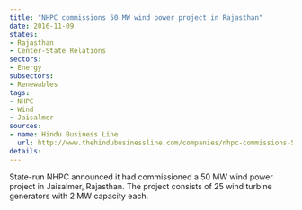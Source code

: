 ```yaml
---
title: "NHPC commissions 50 MW wind power project in Rajasthan"
date: 2016-11-09
states:
- Rajasthan
- Center-State Relations
sectors:
- Energy
subsectors:
- Renewables
tags:
- NHPC
- Wind
- Jaisalmer
sources:
- name: Hindu Business Line
  url: http://www.thehindubusinessline.com/companies/nhpc-commissions-50-mw-wind-power-project-in-rajasthan/article9291544.ece
details:
---
```


State-run NHPC announced it had commissioned a 50 MW wind power project in Jaisalmer, Rajasthan. The project consists of 25 wind turbine generators with 2 MW capacity each.
